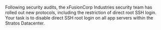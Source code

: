 Following security audits, the xFusionCorp Industries security team has rolled out new protocols, including the restriction of direct root SSH login. 
Your task is to disable direct SSH root login on all app servers within the Stratos Datacenter.

